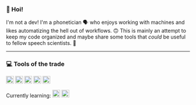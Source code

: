 ### 👋 Hoi!
I'm not a dev! I'm a phonetician 🗣 who enjoys working with machines and likes automatizing the hell out of workflows. 🙃
This is mainly an attempt to keep my code organized and maybe share some tools that *could* be useful to fellow speech scientists. 🤲

---

### 💻 Tools of the trade
<a href="https://code.visualstudio.com/" title="Visual Studio Code"><img src="https://github.com/get-icon/geticon/raw/master/icons/visual-studio-code.svg" alt="Visual Studio Code" width="21px" height="21px"></a>
<a href="https://www.r-project.org/" title="R"><img src="https://github.com/get-icon/geticon/raw/master/icons/r-lang.svg" alt="R" width="21px" height="21px"></a>
<a href="https://www.fon.hum.uva.nl/praat/" title="Praat"><img src="https://www.fon.hum.uva.nl/praat/praat.png" alt="Praat" width="21px" height="21px"></a>
<a href="https://www.python.org/" title="Python"><img src="https://github.com/get-icon/geticon/raw/master/icons/python.svg" alt="Python" width="21px" height="21px"></a>
<a href="https://isocpp.org/" title="C++"><img src="https://github.com/get-icon/geticon/raw/master/icons/c-plusplus.svg" alt="C++" width="21px" height="21px"></a>

Currently learning: <a href="https://www.mathworks.com/products/matlab.html" title="Matlab"><img src="https://cdn.icon-icons.com/icons2/2107/PNG/512/file_type_matlab_icon_130398.png" alt="Matlab" width="21px" height="21px"></a> <a href="https://h2o.ai/" title="H2O"><img src="https://h2o.ai/content/experience-fragments/h2o/us/en/site/header/master/_jcr_content/root/container/header_copy/logo.coreimg.svg/1692989260778/h2o-logo.svg" alt="H2O" width="21px" height="21px"></a>
